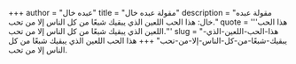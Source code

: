 +++
author = "عبده خال"
title = "مقولة عبده خال"
description = "مقولة عبده خال: هذا الحب اللعين الذي يبقيك شبعًا من كل الناس إلا من تحب."
quote = '''هذا الحب اللعين الذي يبقيك شبعًا من كل الناس إلا من تحب.'''
slug = "هذا-الحب-اللعين-الذي-يبقيك-شبعًا-من-كل-الناس-إلا-من-تحب"
+++
هذا الحب اللعين الذي يبقيك شبعًا من كل الناس إلا من تحب.
